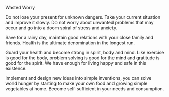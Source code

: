 Wasted Worry

Do not lose your present for unknown dangers. 
Take your current situation and improve it slowly.
Do not worry about unwanted problems that may occur and go into a doom spiral of stress and anxiety. 

Save for a rainy day, maintain good relations with your close family and friends. Health is the ultimate denomination in the longest run. 

Guard your health and become strong in spirit, body and mind. 
 Like exercise is good for the body, problem solving is good for the mind and gratitude is good for the spirit. We have enough for living happy and safe in this existence. 

Implement and design new ideas into simple inventions, you can solve world hunger by starting to make your own food and growing simple vegetables at home. Become self-sufficient in your needs and consumption.

